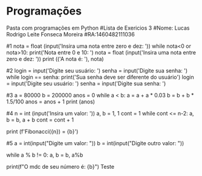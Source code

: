 # Programações
 Pasta com programações em Python
#Lista de Exericios 3
#Nome: Lucas Rodrigo Leite Fonseca Moreira
#RA:1460482111036

#1
nota = float (input('Insira uma nota entre zero e dez: '))
while nota<0 or nota>10:
    print('Nota entre 0 e 10: ')
    nota = float (input('Insira uma nota entre zero e dez: '))
print (('A nota é: '), nota)

#2
login = input('Digite seu usuário: ')
senha = input('Digite sua senha: ')
while login == senha:
    print('Sua senha deve ser diferente do usuário')
    login = input('Digite seu usuário: ')
    senha = input('Digite sua senha: ')

#3
a = 80000
b = 200000
anos = 0
while a < b:
    a = a + a * 0.03
    b = b + b * 1.5/100
    anos = anos + 1
print (anos)

#4
n = int (input('Insira um valor: '))
a, b = 1, 1
cont = 1
while cont <= n-2:
    a, b = b, a + b
    cont = cont + 1

print (f'Fibonacci({n}) = {b}')

#5
a = int(input("Digite um valor: "))
b = int(input("Digite outro valor: "))
 
while a % b != 0:
 a, b = b, a%b
 
print(f"O mdc de seu número é: {b}")
Teste